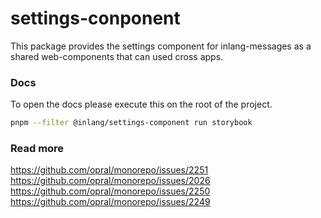 # settings-conponent

This package provides the settings component for inlang-messages as a shared web-components that can used cross apps.

### Docs
To open the docs please execute this on the root of the project.
```bash
pnpm --filter @inlang/settings-component run storybook
```

### Read more
https://github.com/opral/monorepo/issues/2251
https://github.com/opral/monorepo/issues/2026
https://github.com/opral/monorepo/issues/2250
https://github.com/opral/monorepo/issues/2249
